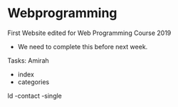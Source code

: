 # Webprogramming
First Website edited for Web Programming Course 2019
- We need to complete this before next week. 

Tasks:
Amirah
- index 
- categories

Id 
-contact
-single
